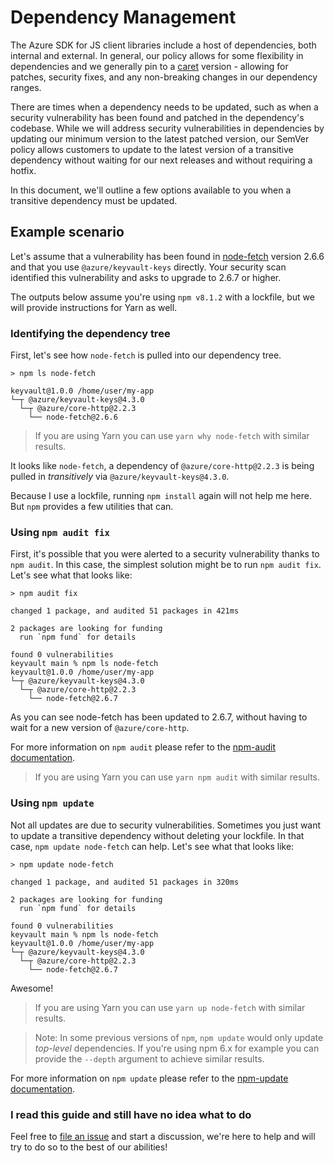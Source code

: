 # Dependency Management

The Azure SDK for JS client libraries include a host of dependencies, both internal and external. In general, our policy allows for some flexibility in dependencies and we generally pin to a [caret] version - allowing for patches, security fixes, and any non-breaking changes in our dependency ranges.

There are times when a dependency needs to be updated, such as when a security vulnerability has been found and patched in the dependency's codebase. While we will address security vulnerabilities in dependencies by updating our minimum version to the latest patched version, our SemVer policy allows customers to update to the latest version of a transitive dependency without waiting for our next releases and without requiring a hotfix.

In this document, we'll outline a few options available to you when a transitive dependency must be updated.

## Example scenario

Let's assume that a vulnerability has been found in [node-fetch] version 2.6.6 and that you use `@azure/keyvault-keys` directly. Your security scan identified this vulnerability and asks to upgrade to 2.6.7 or higher.

The outputs below assume you're using `npm v8.1.2` with a lockfile, but we will provide instructions for Yarn as well.

### Identifying the dependency tree

First, let's see how `node-fetch` is pulled into our dependency tree.

```
> npm ls node-fetch

keyvault@1.0.0 /home/user/my-app
└─┬ @azure/keyvault-keys@4.3.0
  └─┬ @azure/core-http@2.2.3
    └── node-fetch@2.6.6
```

> If you are using Yarn you can use `yarn why node-fetch` with similar results.

It looks like `node-fetch`, a dependency of `@azure/core-http@2.2.3` is being pulled in _transitively_ via `@azure/keyvault-keys@4.3.0`.

Because I use a lockfile, running `npm install` again will not help me here. But `npm` provides a few utilities that can.

### Using `npm audit fix`

First, it's possible that you were alerted to a security vulnerability thanks to `npm audit`. In this case, the simplest solution might be to run `npm audit fix`. Let's see what that looks like:

```
> npm audit fix

changed 1 package, and audited 51 packages in 421ms

2 packages are looking for funding
  run `npm fund` for details

found 0 vulnerabilities
keyvault main % npm ls node-fetch
keyvault@1.0.0 /home/user/my-app
└─┬ @azure/keyvault-keys@4.3.0
  └─┬ @azure/core-http@2.2.3
    └── node-fetch@2.6.7
```

As you can see node-fetch has been updated to 2.6.7, without having to wait for a new version of `@azure/core-http`.

For more information on `npm audit` please refer to the [npm-audit documentation][npm-audit].

> If you are using Yarn you can use `yarn npm audit` with similar results.

### Using `npm update`

Not all updates are due to security vulnerabilities. Sometimes you just want to update a transitive dependency without deleting your lockfile. In that case, `npm update node-fetch` can help. Let's see what that looks like:

```
> npm update node-fetch

changed 1 package, and audited 51 packages in 320ms

2 packages are looking for funding
  run `npm fund` for details

found 0 vulnerabilities
keyvault main % npm ls node-fetch
keyvault@1.0.0 /home/user/my-app
└─┬ @azure/keyvault-keys@4.3.0
  └─┬ @azure/core-http@2.2.3
    └── node-fetch@2.6.7
```

Awesome!

> If you are using Yarn you can use `yarn up node-fetch` with similar results.

> Note: In some previous versions of `npm`, `npm update` would only update _top-level_ dependencies. If you're using npm 6.x for example you can provide the `--depth` argument to achieve similar results.

For more information on `npm update` please refer to the [npm-update documentation][npm-update].

### I read this guide and still have no idea what to do

Feel free to [file an issue][file-an-issue] and start a discussion, we're here to help and will try to do so to the best of our abilities!

[caret]: https://docs.npmjs.com/cli/v6/using-npm/semver#caret-ranges-123-025-004
[node-fetch]: https://www.npmjs.com/package/node-fetch
[npm-audit]: https://docs.npmjs.com/cli/v8/commands/npm-audit
[npm-update]: https://docs.npmjs.com/cli/v8/commands/npm-update
[file-an-issue]: https://github.com/Azure/azure-sdk-for-js/issues/new/choose
